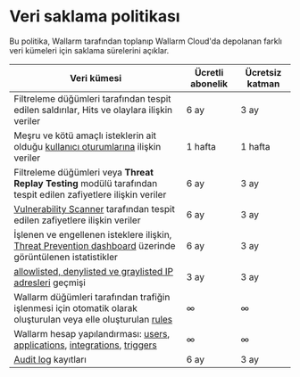 # Veri saklama politikası

Bu politika, Wallarm tarafından toplanıp Wallarm Cloud'da depolanan farklı veri kümeleri için saklama sürelerini açıklar.

| Veri kümesi                                                                                                                                                                                                                                | Ücretli abonelik | Ücretsiz katman |
|----------------------------------------------------------------------------------------------------------------------------------------------------------------------------------------------------------------------------------------|------------------|------------------|
| Filtreleme düğümleri tarafından tespit edilen saldırılar, Hits ve olaylara ilişkin veriler                                                                                                                                                                         | 6 ay        | 3 ay |
| Meşru ve kötü amaçlı isteklerin ait olduğu [kullanıcı oturumlarına](../api-sessions/overview.md) ilişkin veriler  | 1 hafta | 1 hafta |
| Filtreleme düğümleri veya **Threat Replay Testing** modülü tarafından tespit edilen zafiyetlere ilişkin veriler                                                                                                                                                                  | 6 ay        | 3 ay |
| [Vulnerability Scanner](../api-attack-surface/api-surface.md#replacement-of-old-scanner) tarafından tespit edilen zafiyetlere ilişkin veriler                                                                                                                                                                          | 6 ay        | 3 ay |
| İşlenen ve engellenen isteklere ilişkin, [Threat Prevention dashboard](../user-guides/dashboards/threat-prevention.md) üzerinde görüntülenen istatistikler                                                                                                                          | 6 ay        | 3 ay |
| [allowlisted, denylisted ve graylisted IP adresleri](../user-guides/ip-lists/overview.md) geçmişi                                                                                                                                                                     | 3 ay         | 3 ay |
| Wallarm düğümleri tarafından trafiğin işlenmesi için otomatik olarak oluşturulan veya elle oluşturulan [rules](../user-guides/rules/rules.md)                                                                                                              | ∞                | ∞ |
| Wallarm hesap yapılandırması: [users](../user-guides/settings/users.md), [applications](../user-guides/settings/applications.md), [integrations](../user-guides/settings/integrations/integrations-intro.md), [triggers](../user-guides/triggers/triggers.md) | ∞                | ∞ |
| [Audit log](../user-guides/settings/audit-log.md) kayıtları                                                                                                                                                                           | 6 ay         | 3 ay         |